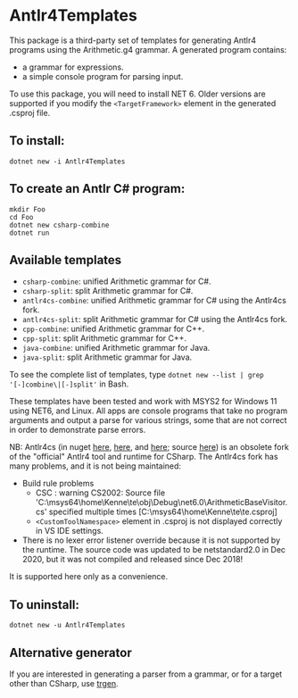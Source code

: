 # Antlr4Templates

This package is a third-party set of templates for generating Antlr4
programs using the Arithmetic.g4 grammar.
A generated program contains:
* a grammar for expressions.
* a simple console program for parsing input.

To use this package, you will need to install NET 6.
Older versions are supported if
you modify the `<TargetFramework>` element in the
generated .csproj file.

## To install:

    dotnet new -i Antlr4Templates

## To create an Antlr C# program:

    mkdir Foo
    cd Foo
    dotnet new csharp-combine
    dotnet run

## Available templates

* `csharp-combine`: unified Arithmetic grammar for C#.
* `csharp-split`: split Arithmetic grammar for C#.
* `antlr4cs-combine`: unified Arithmetic grammar for C# using the Antlr4cs fork.
* `antlr4cs-split`: split Arithmetic grammar for C# using the Antlr4cs fork.
* `cpp-combine`: unified Arithmetic grammar for C++.
* `cpp-split`: split Arithmetic grammar for C++.
* `java-combine`: unified Arithmetic grammar for Java.
* `java-split`: split Arithmetic grammar for Java.

To see the complete list of templates, type `dotnet new --list | grep '[-]combine\|[-]split'` in Bash.

These templates have been tested and work with MSYS2 for Windows 11 using NET6,
and Linux. All apps are console programs that take no program arguments and output
a parse for various strings, some that are not correct in order to demonstrate parse
errors.

NB: Antlr4cs (in nuget
[here](https://www.nuget.org/packages/Antlr4/),
[here](https://www.nuget.org/packages/Antlr4.Runtime/),
and [here](https://www.nuget.org/packages/Antlr4.CodeGenerator/);
source [here](https://github.com/tunnelvisionlabs/antlr4cs)) is an obsolete fork of the "official" Antlr4 tool and runtime for CSharp.
The Antlr4cs fork has many problems, and it is not being maintained:

* Build rule problems
    * CSC : warning CS2002: Source file 'C:\msys64\home\Kenne\te\obj\Debug\net6.0\ArithmeticBaseVisitor.cs' specified multiple times [C:\msys64\home\Kenne\te\te.csproj]
    * `<CustomToolNamespace>` element in .csproj is not displayed correctly in VS IDE settings.
* There is no lexer error listener override because it is not supported by the runtime. The source code was updated to be netstandard2.0 in Dec 2020, but it was not compiled and released since Dec 2018!

It is supported here only as a convenience.

## To uninstall:

    dotnet new -u Antlr4Templates

## Alternative generator

If you are interested in generating a parser from a grammar,
or for a target other than CSharp,
use [trgen](https://github.com/kaby76/Domemtech.Trash/tree/main/src/trgen).
